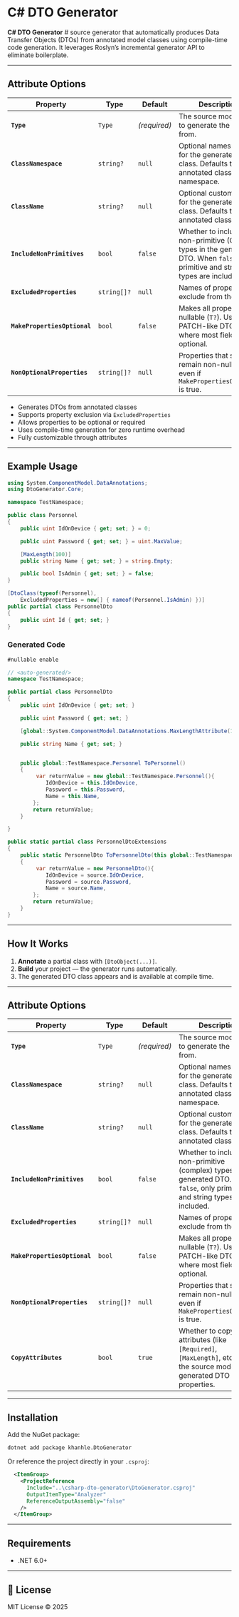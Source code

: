 # C# DTO Generator

**C# DTO Generator** # source generator that automatically produces Data Transfer Objects (DTOs) from annotated model classes using compile-time code generation. It leverages Roslyn’s incremental generator API to eliminate boilerplate.

---

## Attribute Options

| Property                     | Type        | Default      | Description                                                                                                                        |
| ---------------------------- | ----------- | ------------ | ---------------------------------------------------------------------------------------------------------------------------------- |
| **`Type`**                   | `Type`      | *(required)* | The source model class to generate the DTO from.                                                                                   |
| **`ClassNamespace`**         | `string?`   | `null`       | Optional namespace for the generated DTO class. Defaults to the annotated class’s namespace.                                       |
| **`ClassName`**              | `string?`   | `null`       | Optional custom name for the generated DTO class. Defaults to the annotated class name.                                            |
| **`IncludeNonPrimitives`**   | `bool`      | `false`      | Whether to include non-primitive (Object) types in the generated DTO. When `false`, only primitive and string types are included. |
| **`ExcludedProperties`**     | `string[]?` | `null`       | Names of properties to exclude from the DTO.                                                                                       |
| **`MakePropertiesOptional`** | `bool`      | `false`      | Makes all properties nullable (`T?`). Useful for PATCH-like DTOs where most fields are optional.                                   |
| **`NonOptionalProperties`**  | `string[]?` | `null`       | Properties that should remain non-nullable, even if `MakePropertiesOptional` is true.                                              |
- Generates DTOs from annotated classes  
- Supports property exclusion via `ExcludedProperties`  
- Allows properties to be optional or required  
- Uses compile-time generation for zero runtime overhead  
- Fully customizable through attributes  

---

## Example Usage

```csharp
using System.ComponentModel.DataAnnotations;
using DtoGenerator.Core;

namespace TestNamespace;

public class Personnel
{
    public uint IdOnDevice { get; set; } = 0;

    public uint Password { get; set; } = uint.MaxValue;

    [MaxLength(100)]
    public string Name { get; set; } = string.Empty;

    public bool IsAdmin { get; set; } = false;
}

[DtoClass(typeof(Personnel), 
    ExcludedProperties = new[] { nameof(Personnel.IsAdmin) })]
public partial class PersonnelDto
{
    public uint Id { get; set; }
}

```

### Generated Code
```csharp
#nullable enable

// <auto-generated/>
namespace TestNamespace;

public partial class PersonnelDto
{
	public uint IdOnDevice { get; set; }

	public uint Password { get; set; }

	[global::System.ComponentModel.DataAnnotations.MaxLengthAttribute(100)]

	public string Name { get; set; }


    public global::TestNamespace.Personnel ToPersonnel()
    {
         var returnValue = new global::TestNamespace.Personnel(){
            IdOnDevice = this.IdOnDevice,
            Password = this.Password,
            Name = this.Name,
        };
        return returnValue;                        
    }

}

public static partial class PersonnelDtoExtensions
{
    public static PersonnelDto ToPersonnelDto(this global::TestNamespace.Personnel source)
    {
         var returnValue = new PersonnelDto(){
            IdOnDevice = source.IdOnDevice,
            Password = source.Password,
            Name = source.Name,
        };
        return returnValue;
    }
}


```

---

## How It Works

1. **Annotate** a partial class with `[DtoObject(...)]`.  
2. **Build** your project — the generator runs automatically.  
3. The generated DTO class appears and is available at compile time.

---

## Attribute Options

| Property                     | Type        | Default      | Description                                                                                                                        |
| ---------------------------- | ----------- | ------------ | ---------------------------------------------------------------------------------------------------------------------------------- |
| **`Type`**                   | `Type`      | *(required)* | The source model class to generate the DTO from.                                                                                   |
| **`ClassNamespace`**         | `string?`   | `null`       | Optional namespace for the generated DTO class. Defaults to the annotated class’s namespace.                                       |
| **`ClassName`**              | `string?`   | `null`       | Optional custom name for the generated DTO class. Defaults to the annotated class name.                                            |
| **`IncludeNonPrimitives`**   | `bool`      | `false`      | Whether to include non-primitive (complex) types in the generated DTO. When `false`, only primitive and string types are included. |
| **`ExcludedProperties`**     | `string[]?` | `null`       | Names of properties to exclude from the DTO.                                                                                       |
| **`MakePropertiesOptional`** | `bool`      | `false`      | Makes all properties nullable (`T?`). Useful for PATCH-like DTOs where most fields are optional.                                   |
| **`NonOptionalProperties`**  | `string[]?` | `null`       | Properties that should remain non-nullable, even if `MakePropertiesOptional` is true.                                              |
| **`CopyAttributes`**         | `bool`      | `true`       | Whether to copy attributes (like `[Required]`, `[MaxLength]`, etc.) from the source model to the generated DTO properties.         |


---

## Installation

Add the NuGet package:

```bash
dotnet add package khanhle.DtoGenerator
```

Or reference the project directly in your `.csproj`:

```xml
  <ItemGroup>
    <ProjectReference
      Include="..\csharp-dto-generator\DtoGenerator.csproj"
      OutputItemType="Analyzer"
      ReferenceOutputAssembly="false"
    />
  </ItemGroup>
```

---

## Requirements

- .NET 6.0+  

---

## 🪪 License

MIT License © 2025  
